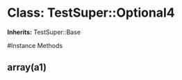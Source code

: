 # Class: TestSuper::Optional4
**Inherits:** TestSuper::Base
    




#Instance Methods
## array(a1) [](#method-i-array)

